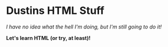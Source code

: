 # Dustins HTML Stuff
*I have no idea what the hell I'm doing, but I'm still going to do it!*

**Let's learn HTML (or try, at least)!**
